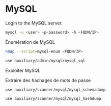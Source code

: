 # MySQL

Login to the MySQL server.

```sh
mysql -u <user> -p<password> -h <FQDN/IP>
```

Énumération de MySQL

```sh
nmap --script=mysql-enum <FQDN/IP>
```

```sh
use auxiliary/admin/mysql/mysql_sql
```

Exploiter MySQL

Extraire des hachages de mots de passe 

```sh
use auxiliary/scanner/mysql/mysql_schemadump
```

```sh
use auxiliary/scanner/mysql/mysql_hashdump
```

